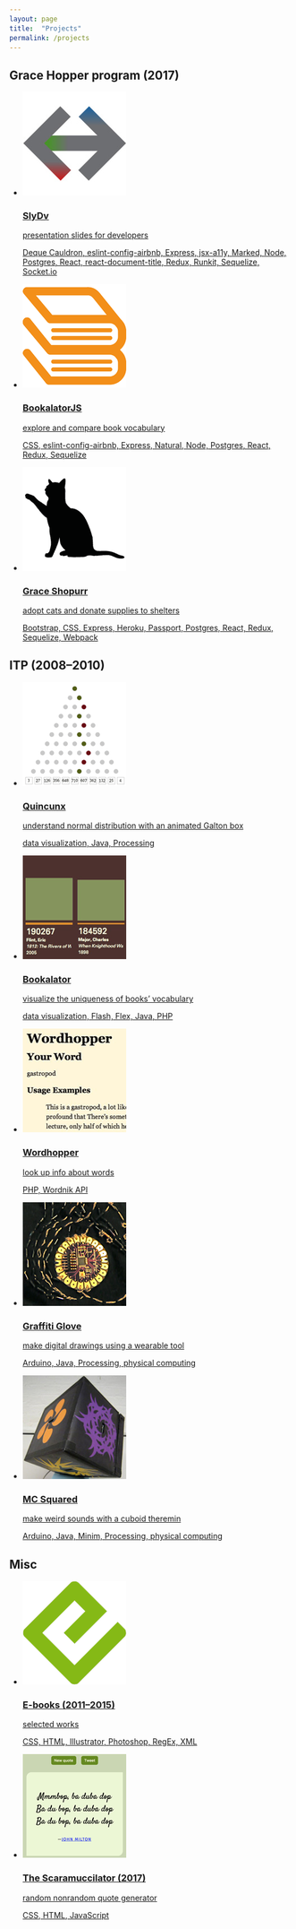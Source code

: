 ```yaml
---
layout: page
title:  "Projects"
permalink: /projects
---
```


## Grace Hopper program (2017)

<ul class="project_thumbs_list">
  <li class="project_thumbs_list_item">
    <a href="/projects/slydv.html" class="project_thumb">
      <img src="/assets/t_slydv.jpg" alt="">
    </a>
    <section class="project_thumbs_list_item_body">
      <a href="/projects/slydv.html">
        <h3 class="project_thumbs_list_item_title">SlyDv</h3>
        <p class="project_thumbs_list_item_desc">presentation slides for developers</p>
        <p class="project_thumbs_list_item_tech">Deque Cauldron, eslint-config-airbnb, Express, jsx-a11y, Marked, Node, Postgres, React, react-document-title, Redux, Runkit, Sequelize, Socket.io</p>
      </a>
    </section>
  </li>
  <li class="project_thumbs_list_item">
    <a href="/projects/bookalator_js.html" class="project_thumb">
      <img src="/assets/t_bookalatorJS.png" alt="">
    </a>
    <section class="project_thumbs_list_item_body">
      <a href="/projects/bookalator_js.html">
        <h3 class="project_thumbs_list_item_title">BookalatorJS</h3>
        <p class="project_thumbs_list_item_desc">explore and compare book vocabulary</p>
        <p class="project_thumbs_list_item_tech">CSS, eslint-config-airbnb, Express, Natural, Node, Postgres, React, Redux, Sequelize</p>
      </a>
    </section>
  </li>
  <li class="project_thumbs_list_item">
    <a href="/projects/grace-shopurr.html" class="project_thumb">
      <img src="/assets/t_grace_shopurr.png" alt="">
    </a>
    <section class="project_thumbs_list_item_body">
      <a href="/projects/grace-shopurr.html">
        <h3 class="project_thumbs_list_item_title">Grace Shopurr</h3>
        <p class="project_thumbs_list_item_desc">adopt cats and donate supplies to shelters</p>
        <p class="project_thumbs_list_item_tech">Bootstrap, CSS, Express, Heroku, Passport, Postgres, React, Redux, Sequelize, Webpack</p>
      </a>
    </section>
  </li>
</ul>

## ITP (2008–2010)

<ul class="project_thumbs_list">
  <li class="project_thumbs_list_item">
    <a href="/projects/quincunx.html" class="project_thumb">
      <img src="/assets/t_quincunx.png" alt="">
    </a>
    <section class="project_thumbs_list_item_body">
      <a href="/projects/quincunx.html">
        <h3 class="project_thumbs_list_item_title">Quincunx</h3>
        <p class="project_thumbs_list_item_desc">understand normal distribution with an animated Galton box</p>
        <p class="project_thumbs_list_item_tech">data visualization, Java, Processing</p>
      </a>
    </section>
  </li>
  <li class="project_thumbs_list_item">
    <a href="/projects/bookalator_itp.html" class="project_thumb">
      <img src="/assets/t_bookalator.png" alt="">
    </a>
    <section class="project_thumbs_list_item_body">
      <a href="/projects/bookalator_itp.html">
        <h3 class="project_thumbs_list_item_title">Bookalator</h3>
        <p class="project_thumbs_list_item_desc">visualize the uniqueness of books’ vocabulary</p>
        <p class="project_thumbs_list_item_tech">data visualization, Flash, Flex, Java, PHP</p>
      </a>
    </section>
  </li>
  <li class="project_thumbs_list_item">
    <a href="/projects/wordhopper.html" class="project_thumb">
      <img src="/assets/t_wordhopper.png" alt="">
    </a>
    <section class="project_thumbs_list_item_body">
      <a href="/projects/wordhopper.html">
        <h3 class="project_thumbs_list_item_title">Wordhopper</h3>
        <p class="project_thumbs_list_item_desc">look up info about words</p>
        <p class="project_thumbs_list_item_tech">PHP, Wordnik API</p>
      </a>
    </section>
  </li>
  <li class="project_thumbs_list_item">
    <a href="/projects/graffiti_glove.html" class="project_thumb">
      <img src="/assets/t_graffiti_glove.jpg" alt="">
    </a>
    <section class="project_thumbs_list_item_body">
      <a href="/projects/graffiti_glove.html">
        <h3 class="project_thumbs_list_item_title">Graffiti Glove</h3>
        <p class="project_thumbs_list_item_desc">make digital drawings using a wearable tool</p>
        <p class="project_thumbs_list_item_tech">Arduino, Java, Processing, physical computing</p>
      </a>
    </section>
  </li>
  <li class="project_thumbs_list_item">
    <a href="/projects/mc_squared.html" class="project_thumb">
      <img src="/assets/t_mc_squared.jpg" alt="">
    </a>
    <section class="project_thumbs_list_item_body">
      <a href="/projects/mc_squared.html">
        <h3 class="project_thumbs_list_item_title">MC Squared</h3>
        <p class="project_thumbs_list_item_desc">make weird sounds with a cuboid theremin</p>
        <p class="project_thumbs_list_item_tech">Arduino, Java, Minim, Processing, physical computing</p>
      </a>
    </section>
  </li>
</ul>

## Misc

<ul class="project_thumbs_list">
  <li class="project_thumbs_list_item">
    <a href="/projects/e-books.html" class="project_thumb">
      <img src="/assets/t_e-books.png" alt="">
    </a>
    <section class="project_thumbs_list_item_body">
      <a href="/projects/e-books.html">
        <h3 class="project_thumbs_list_item_title">E-books (2011–2015)</h3>
        <p class="project_thumbs_list_item_desc">selected works</p>
        <p class="project_thumbs_list_item_tech">CSS, HTML, Illustrator, Photoshop, RegEx, XML</p>
      </a>
    </section>
  </li>
  <li class="project_thumbs_list_item">
    <a href="/projects/scaramuccilator.html" class="project_thumb">
      <img src="/assets/t_scaramuccilator.png" alt="">
    </a>
    <section class="project_thumbs_list_item_body">
      <a href="/projects/scaramuccilator.html">
        <h3 class="project_thumbs_list_item_title">The Scaramuccilator (2017)</h3>
        <p class="project_thumbs_list_item_desc">random nonrandom quote generator</p>
        <p class="project_thumbs_list_item_tech">CSS, HTML, JavaScript</p>
      </a>
    </section>
  </li>
</ul>
